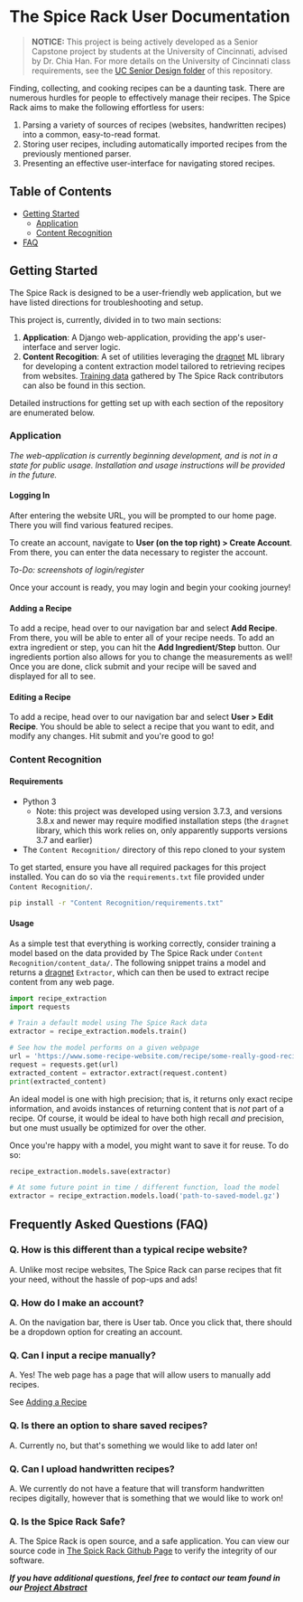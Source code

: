 # The Spice Rack User Documentation

> **NOTICE:** This project is being actively developed as a Senior Capstone project by students at the University of
> Cincinnati, advised by Dr. Chia Han. For more details on the University of Cincinnati class requirements, see the
> [UC Senior Design folder](https://github.com/benhollar/TheSpiceRack/tree/master/UC%20Senior%20Design) of this
> repository.

Finding, collecting, and cooking recipes can be a daunting task. There are numerous hurdles for people to effectively
manage their recipes. The Spice Rack aims to make the following effortless for users:

1. Parsing a variety of sources of recipes (websites, handwritten recipes) into a common, easy-to-read format.
2. Storing user recipes, including automatically imported recipes from the previously mentioned parser.
3. Presenting an effective user-interface for navigating stored recipes.

## Table of Contents

* [Getting Started](#getting-started)
	* [Application](#application)
	* [Content Recognition](#content-recognition)
* [FAQ](#faq)

## Getting Started

The Spice Rack is designed to be a user-friendly web application, but we have listed directions for troubleshooting and setup.

This project is, currently, divided in to two main sections:

1. **Application**: A Django web-application, providing the app's user-interface and server logic.
2. **Content Recogition**: A set of utilities leveraging the [dragnet](https://github.com/dragnet-org/dragnet) ML
   library for developing a content extraction model tailored to retrieving recipes from websites.
   [Training data](https://github.com/benhollar/TheSpiceRack/tree/master/Code/Content%20Recognition/content_data)
   gathered by The Spice Rack contributors can also be found in this section.

Detailed instructions for getting set up with each section of the repository are enumerated below.

### Application

_The web-application is currently beginning development, and is not in a state for public usage. Installation and usage
instructions will be provided in the future._

#### Logging In

After entering the website URL, you will be prompted to our home page. There you will find various featured recipes.

To create an account, navigate to **User (on the top right) > Create Account**. From there, you can enter the data necessary to register the account.

_To-Do: screenshots of login/register_

Once your account is ready, you may login and begin your cooking journey!

#### Adding a Recipe

To add a recipe, head over to our navigation bar and select **Add Recipe**. From there, you will be able to enter all of your recipe needs. To add an extra ingredient or step, you can hit the **Add Ingredient/Step** button. Our ingredients portion also allows for you to change the measurements as well! Once you are done, click submit and your recipe will be saved and displayed for all to see.

#### Editing a Recipe

To add a recipe, head over to our navigation bar and select **User > Edit Recipe**. You should be able to select a recipe that you want to edit, and modify any changes. Hit submit and you're good to go!

### Content Recognition

#### Requirements

* Python 3
  * Note: this project was developed using version 3.7.3, and versions 3.8.x and newer may require modified installation
    steps (the `dragnet` library, which this work relies on, only apparently supports versions 3.7 and earlier)
* The `Content Recognition/` directory of this repo cloned to your system

To get started, ensure you have all required packages for this project installed. You can do so via the
`requirements.txt` file provided under `Content Recognition/`.

```bash
pip install -r "Content Recognition/requirements.txt"
```

#### Usage

As a simple test that everything is working correctly, consider training a model based on the data provided by The Spice
Rack under `Content Recognition/content_data/`. The following snippet trains a model and returns a
[dragnet](https://github.com/dragnet-org/dragnet) `Extractor`, which can then be used to extract recipe content from
any web page.

```python
import recipe_extraction
import requests

# Train a default model using The Spice Rack data
extractor = recipe_extraction.models.train()

# See how the model performs on a given webpage
url = 'https://www.some-recipe-website.com/recipe/some-really-good-recipe'
request = requests.get(url)
extracted_content = extractor.extract(request.content)
print(extracted_content)
```

An ideal model is one with high precision; that is, it returns only exact recipe information, and avoids instances of
returning content that is _not_ part of a recipe. Of course, it would be ideal to have both high recall _and_ precision,
but one must usually be optimized for over the other.

Once you're happy with a model, you might want to save it for reuse. To do so:

```python
recipe_extraction.models.save(extractor)

# At some future point in time / different function, load the model
extractor = recipe_extraction.models.load('path-to-saved-model.gz')
```
## Frequently Asked Questions (FAQ)

### Q. How is this different than a typical recipe website?

A. Unlike most recipe websites, The Spice Rack can parse recipes that fit your need, without the hassle of pop-ups and ads!

### Q. How do I make an account?

A. On the navigation bar, there is User tab. Once you click that, there should be a dropdown option for creating an account.

### Q. Can I input a recipe manually?

A. Yes! The web page has a page that will allow users to manually add recipes.

See [Adding a Recipe](#adding-a-recipe)

### Q. Is there an option to share saved recipes?

A. Currently no, but that's something we would like to add later on!

### Q. Can I upload handwritten recipes?

A. We currently do not have a feature that will transform handwritten recipes digitally, however that is something that we would like to work on!

### Q. Is the Spice Rack Safe?

A. The Spice Rack is open source, and a safe application. You can view our source code in [The Spick Rack Github Page](https://github.com/benhollar/TheSpiceRack/tree/master/Code) to verify the integrity of our software.

***If you have additional questions, feel free to contact our team found in our [Project Abstract](https://github.com/benhollar/TheSpiceRack/blob/master/UC%20Senior%20Design/Project%20Description.md)***
